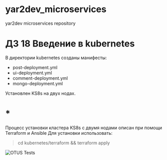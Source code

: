 # yar2dev_microservices
yar2dev microservices repository

# ДЗ 18 Введение в kubernetes

В директории kubernetes созданы манифесты:
- post-deployment.yml
- ui-deployment.yml
- comment-deployment.yml
- mongo-deployment.yml

Установлен KS8s на двух нодах.
# *
Процесс установки кластера KS8s с двумя нодами описан при помощи Terraform и Ansible
Для установки использовать:
> cd kubernetes/terraform && terraform apply


![OTUS Tests](https://github.com/Otus-DevOps-2021-08/yar2dev_microservices/actions/workflows/runtests.yml/badge.svg)
